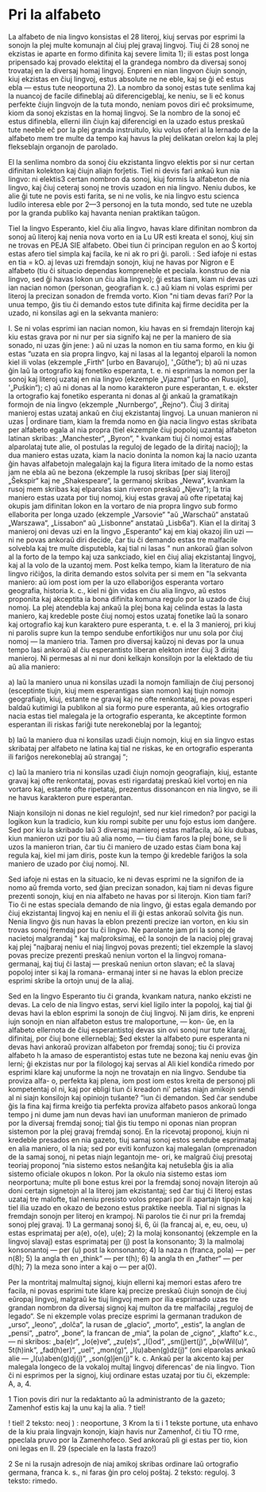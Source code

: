 # Pri la alfabeto  
La alfabeto de nia lingvo konsistas el 28 literoj, kiuj servas por esprimi la sonojn la plej multe komunajn al ĉiuj plej gravaj lingvoj. Tiuj ĉi 28 sonoj ne ekzistas ie aparte en formo  difinita kaj severe limita 1); ili estas post longa pripensado kaj provado elektitaj el la grandega nombro da diversaj sonoj trovataj en la diversaj homaj lingvoj. Enpreni en nian lingvon ĉiujn sonojn, kiuj ekzistas en ĉiuj lingvoj, estus absolute ne ne eble, kaj se ĝi eĉ estus ebla — estus tute neoportuna 2). La nombro da sonoj estas tute senlima kaj la nuancoj de facile difineblaj aŭ diferencigeblaj, ke neniu, se li eĉ konus perfekte ĉiujn lingvojn de la tuta mondo, neniam povos diri eĉ proksimume, kiom da sonoj ekzistas en la homaj lingvoj. Se la nombro de la sonoj eĉ estus difinebla, ellerni ilin ĉiujn kaj diferencigi en la uzado estus preskaŭ tute neeble eĉ por la plej granda instruitulo, kiu volus oferi al la lernado de la alfabeto mem tre multe da tempo kaj havus la plej delikatan orelon kaj la plej flekseblajn organojn de parolado.

El la senlima nombro da sonoj ĉiu ekzistanta lingvo elektis por si nur certan difinitan kolekton kaj ĉiujn aliajn forĵetis. Tiel ni devis fari ankaŭ kun nia lingvo: ni elektis3 certan nombron da sonoj, kiuj formis la alfabeton de nia lingvo, kaj ĉiuj ceteraj sonoj ne trovis uzadon en nia lingvo. Neniu dubos, ke alie ĝi tute ne povis esti farita, se ni ne volis, ke nia lingvo estu scienca ludilo interesa eble por 2—3 personoj en la tuta mondo, sed tute ne uzebla por la granda publiko kaj havanta nenian praktikan taŭgon. 

Tiel la lingvo Esperanto, kiel ĉiu alia lingvo, havas klare difinitan nombron da sonoj aŭ literoj kaj nenia nova vorto en ia Lu UR esti kreata el sonoj, kiuj sin ne trovas en PEJA SIE alfabeto. Obei tiun ĉi principan regulon en ao Ŝ kortoj estas afero tiel simpla kaj facila, ke ni ak ro pri ĝi. paroli. : Sed iafoje ni estas en tia = kO. aj levas uzi fremdajn sonojn, kiuj ne havas por Nigron e E alfabeto (tiu ĉi situacio dependas kompreneble et peciala. konstruo de nia lingvo, sed ĝi havas lokon un ĉiu alia lingvo); ĝi estas tiam, kiam ni devas uzi ian nacian nomon (personan, geografian k. c.) aŭ kiam ni volas esprimi per literoj la precizan sonadon de fremda vorto. Kion "ni tiam devas fari? Por la unua tempo, ĝis tiu ĉi demando estos tute difinita kaj firme decidita per la uzado, ni konsilas agi en la sekvanta maniero:  

I. Se ni volas esprimi ian nacian nomon, kiu havas en si fremdajn literojn kaj kiu estas grava por ni nur per sia signifo kaj ne per la maniero de sia sonado, ni uzas ĝin jene:  ) aŭ ni uzas la nomon en tiu sama formo, en kiu ĝi estas “uzata en sia propra lingvo, kaj ni lasas al la legantoj elparoli la nomon kiel ili volas (ekzemple „Firth“ [urbo en Bavarujo], '„Gŭthe“); b) aŭ ni uzas ĝin laŭ la ortografio kaj fonetiko esperanta, t. e. ni esprimas la nomon per la sonoj kaj literoj uzataj en nia lingvo (ekzemple „Vjazma“ [urbo en Rusujo], '„Puŝkin“); c) aŭ ni donas al la nomo karakteron pure esperantan, t. e. ekster la ortografio kaj fonetiko esperanta ni donas al ĝi ankaŭ la gramatikajn formojn de nia lingvo (ekzemple „Nurnbergo“, „Rejno“). Ĉiuj 3 diritaj manieroj estas uzataj ankaŭ en ĉiuj ekzistantaj lingvoj. La unuan manieron ni uzas | ordinare tiam, kiam la fremda nomo en ĝia nacia lingvo estas skribata per alfabeto egala al nia propra (tiel ekzemple ĉiuj popoloj uzantaj alfabeton latinan skribas: „Manchester“, „Byron“, " kvankam tiuj ĉi nomoj estas alparolataj tute alie, ol postulas la reguloj de legado de la diritaj nacioj); la dua maniero estas uzata, kiam la nacio doninta la nomon kaj la nacio uzanta ĝin havas alfabetojn malegalajn kaj la figura litera imitado de la nomo estas jam ne ebla aŭ ne bezona (ekzemple la rusoj  skribas [per siaj literoj] „Ŝekspir“ kaj ne „Shakespeare“, la germanoj skribas „Newa“, kvankam la rusoj mem skribas kaj elparolas sian riveron preskaŭ „Njeva“); la tria maniero estas uzata por tiuj nomoj, kiuj estas gravaj aŭ ofte ripetataj kaj okupis jam difinitan lokon en la vortaro de nia propra lingvo sub formo ellaborita per longa uzado (ekzemple „Varsovie“ "aŭ „Warschaŭ“ anstataŭ „Warszawa“, „Lissabon“ aŭ „Lisbonne“ anstataŭ „Lisb6a“). Kian el la diritaj 3 manieroj oni devas uzi en la lingvo „Esperanto“ kaj em kiaj okazoj ilin uzi — ni ne povas ankoraŭ diri decide, ĉar tiu ĉi demando estas tre malfacile solvebla kaj tre multe disputebla, kaj tial ni lasas " nun ankoraŭ ĝian solvon al la forto de la tempo kaj uza sankciado, kiel en ĉiuj aliaj ekzistantaj lingvoj, kaj al la volo de la uzantoj mem. Post kelka tempo, kiam la literaturo de nia lingvo riĉiĝos, la dirita demando estos solvita per si mem en "la sekvanta maniero: aŭ iom post iom per la uzo ellaboriĝos esperanta vortaro geografia, historia k. c., kiel ni ĝin vidas en ĉiu alia lingvo, aŭ estos proponita kaj akceptita ia bona difinita komuna regulo por la uzado de ĉiuj nomoj. La plej atendebla kaj ankaŭ la plej bona kaj celinda estas la lasta maniero, kaj kredeble poste ĉiuj nomoj estos uzataj fonetike laŭ la sonaro kaj ortografio kaj kun karaktero pure esperanta, t. e. el la 3 manieroj, pri kiuj ni parolis supre kun la tempo sendube enfortikiĝos nur unu sola por ĉiuj nomoj — la maniero tria. Tamen pro diversaj kaŭzoj ni devas por la unua tempo lasi ankoraŭ al ĉiu esperantisto liberan elekton inter ĉiuj 3 diritaj manieroj. Ni permesas al ni nur doni kelkajn konsilojn por la elektado de tiu aŭ alia maniero:  

a) laŭ la maniero unua ni konsilas uzadi la nomojn familiajn de ĉiuj personoj (esceptinte tiujn, kiuj mem esperantigas sian nomon) kaj tiujn nomojn geografiajn, kiuj, estante ne gravaj kaj ne ofte renkontataj, ne povas esperi baldaŭ kutimigi la publikon al sia formo pure esperanta, aŭ kies ortografio nacia estas tiel malegala je la ortografio esperanta, ke akceptinte formon esperantan ili riskas fariĝi tute nerekoneblaj por la legantoj;  

b) laŭ la maniero dua ni konsilas uzadi ĉiujn nomojn, kiuj en sia lingvo estas skribataj per alfabeto ne latina kaj tial ne riskas, ke en ortografio esperanta ili fariĝos nerekoneblaj aŭ strangaj “;  

c) laŭ la maniero tria ni konsilas uzadi ĉiujn nomojn geografiajn, kiuj, estante gravaj kaj ofte renkontataj, povas esti rigardataj preskaŭ kiel vortoj en nia vortaro kaj, estante ofte ripetataj, prezentus dissonancon en nia lingvo, se ili ne havus karakteron pure esperantan.  

Niajn konsilojn ni donas ne kiel regulojn!, sed nur kiel rimedon? por pacigi la logikon kun la tradicio, kun kiu rompi subite per unu fojo estus iom danĝere. Sed por kiu la skribado laŭ 3 diversaj manieroj estas malfacila, aŭ kiu dubas, kiun manieron uzi por tiu aŭ alia nomo, — tiu ĉiam faros la plej bone, se li uzos la manieron trian, ĉar tiu ĉi maniero de uzado estas ĉiam bona kaj regula kaj, kiel mi jam diris, poste kun la tempo ĝi kredeble fariĝos la sola maniero de uzado por ĉiuj nomoj.  NI. 

Sed iafoje ni estas en la situacio, ke ni devas esprimi ne la signifon de ia nomo aŭ fremda vorto, sed ĝian precizan sonadon, kaj tiam ni devas figure prezenti sonojn, kiuj en nia alfabeto ne havas por si literojn. Kion tiam fari? Tio ĉi ne estas speciala demando de nia lingvo, ĝi estas egala demando por ĉiuj ekzistantaj lingvoj kaj en neniu el ili ĝi estas ankoraŭ solvita ĝis nun. Nenia lingvo ĝis nun havas la eblon prezenti precize ian vorton, en kiu sin trovas sonoj fremdaj por tiu ĉi lingvo. Ne parolante jam pri la sonoj de nacietoj malgrandaj " kaj malproksimaj, eĉ la sonojn de la nacioj plej gravaj kaj plej "najbaraj neniu el niaj lingvoj povas prezenti; tiel ekzemple la slavoj povas precize prezenti preskaŭ neniun vorton el la lingvoj romana-germanaj, kaj tiuj ĉi lastaj — preskaŭ neniun orton slavan; eĉ la slavaj popoloj inter si kaj la romana- ermanaj inter si ne havas la eblon precize esprimi skribe la ortojn unuj de la aliaj. 

Sed en la lingvo Esperanto tiu ĉi granda, kvankam natura, nanko ekzisti ne devas. La celo de nia lingvo estas, servi kiel ligilo inter la popoloj, kaj tial ĝi devas havi la eblon esprimi la sonojn de ĉiuj lingvoj. Ni jam diris, ke enpreni iujn sonojn en nian alfabeton estus tre maloportune, — kon- ŭe, en la alfabeto ellernota de ĉiuj esperantistoj devas sin ovi sonoj nur tute klaraj, difinitaj, por ĉiuj bone ellerneblaj; $ed ekster la alfabeto pure esperanta ni devas havi ankoraŭ provizan alfabeton por fremdaj sonoj; tiu ĉi proviza alfabeto h la amaso de esperantistoj estas tute ne bezona kaj neniu evas ĝin lerni; ĝi ekzistas nur por la filologoj kaj servas al Ali kiel kondiĉa rimedo por esprimi klare kaj unuforme la nojn ne trovatajn en nia lingvo. Sendube tia proviza alfa- o, perfekta kaj plena, iom post iom estos kreita de personoj pli kompetentaj ol ni, kaj por ebligi tiun ĉi kreadon ni' petas niajn amikojn sendi al ni siajn konsilojn kaj opiniojn tuŝante? “iun ĉi demandon. Sed ĉar sendube ĝis la fina kaj firma kreiĝo tia perfekta proviza alfabeto pasos ankoraŭ longa tempo j ni dume jam nun devas havi ian unuforman manieron de primado por la diversaj fremdaj sonoj; tial ĝis tiu tempo ni oponas nian propran sistemon por la plej gravaj fremdaj sonoj. En la ricevotaj proponoj, kiujn ni kredeble presados en nia gazeto, tiuj samaj sonoj estos sendube esprimataj en alia maniero, ol la nia; sed por eviti konfuzon kaj malegalan (omprenadon de la samaj sonoj, ni petas niajn legantojn me- ori, ke malgraŭ ĉiuj presotaj teoriaj proponoj “nia sistemo estos neŝanĝita kaj netuŝebla ĝis ia alia sistemo oficiale okupos n lokon. Por la okulo nia sistemo estas iom neorportuna; multe pli bone estus krei por la fremdaj sonoj novajn literojn aŭ doni certajn signetojn al la literoj jam ekzistantaj; sed ĉar tiuj ĉi literoj estas uzataj tre malofte, tial neniu presisto volos prepari por ili apartajn tipojn kaj tiel ilia uzado en okazo de bezono estus praktike neebla. Tial ni signas la fremdajn sonojn per literoj en krampoj. Ni parolos tie ĉi nur pri la fremdaj sonoj plej gravaj.  1) La germanaj sonoj ŝi, 6, ŭi (la francaj ai, e, eu, oeu, u) estas esprimataj per a(e), o(e), u(e);  2) la molaj konsonantoj (ekzemple en la lingvoj slavaj) estas esprimataj per (j) post la konsonanto;  3) la malmolaj konsonantoj — per (u) post la konsonanto; 4) la naza n (franca, pola) — per n(8);  5) la angla th en „think“ — per t(h);  6) la angla th en „father“ — per d(h);  7) la meza sono inter a kaj o — per a(0).  

Per la montritaj malmultaj signoj, kiujn ellerni kaj memori estas afero tre facila, ni povas esprimi tute klare kaj precize preskaŭ ĉiujn sonojn de ĉiuj eŭropaj lingvoj, malgraŭ ke tiuj lingvoj mem por ilia esprimado uzas tre grandan nombron da diversaj signoj kaj multon da tre malfacilaj „reguloj de legado“. Se ni ekzemple volas precize esprimi la germanan tradukon de „urso“, „leono“, „dolĉa“, la rusan de „glacio“, „morto“, „estis“, la anglan de „pensi“, „patro“, „bone“, la francan de „mia“, la polan de „cigno“, „klafto“ k.c., — ni skribos: „ba(e)r“, „lo(e)ve“, „zu(e)s“, „I()od“, „sm(j)ert(j)“, „b(wWil(u)“, 5t(h)ink“, „fad(h)er)“, „uel“, „mon(g)“, „I(u)aben(g)dz(j)“ (oni elparolas ankaŭ alie — „l(u)aben(g)dj(j)“, „son(g)ĵen(j)“ k. c.  Ankaŭ per la akcento kaj per malegala longeco de la vokaloj multaj lingvoj diferencas' de nia lingvo. Tion ĉi ni esprimos per la signoj, kiuj ordinare estas uzataj por tiu ĉi, ekzemple: A, a, 4.  

1 Tion povis diri nur la redaktanto aŭ la administranto de la gazeto; Zamenhof estis kaj la unu kaj la alia. ? tiel! 

! tiel! 2 teksto: neoj ) : neoportune, 3 Krom la ti i 1 tekste portune, uta enhavo de la kiu praia lingvajn konojn, kiajn havis nur Zamenhof, ĉi tiu TO rme, ppeclala pruvo por la Zamenhofeco. Sed ankoraŭ pli gi estas per tio, kion oni legas en II. 29 (speciale en la lasta frazo!)  

2 Se ni la rusajn adresojn de niaj amikoj skribas ordinare laŭ ortografio germana, franca k. s., ni faras ĝin pro celoj poŝtaj.  2 teksto: reguloj. 3 teksto: rimedo.
